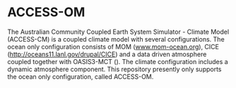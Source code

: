 ACCESS-OM
=========

The Australian Community Coupled Earth System Simulator - Climate Model (ACCESS-CM) is a coupled climate model with several configurations. The ocean only configuration consists of MOM (www.mom-ocean.org), CICE (http://oceans11.lanl.gov/drupal/CICE) and a data driven atmosphere coupled together with OASIS3-MCT (). The climate configuration includes a dynamic atmosphere component. This repository presently only supports the ocean only configuration, called ACCESS-OM. 

